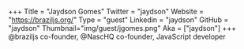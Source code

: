 +++
Title = "Jaydson Gomes"
Twitter = "jaydson"
Website = "https://braziljs.org/"
Type = "guest"
Linkedin = "jaydson"
GitHub = "jaydson"
Thumbnail="img/guest/jgomes.png"
Aka = ["jaydson"]
+++
@braziljs co-founder, @NascHQ co-founder, JavaScript developer